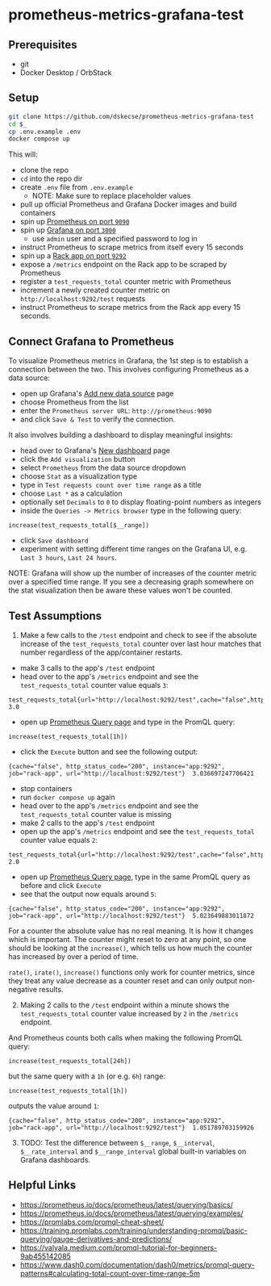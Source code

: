 # prometheus-metrics-grafana-test

## Prerequisites

* git
* Docker Desktop / OrbStack

## Setup

```sh
git clone https://github.com/dskecse/prometheus-metrics-grafana-test
cd $_
cp .env.example .env
docker compose up
```

This will:

* clone the repo
* `cd` into the repo dir
* create `.env` file from `.env.example`
  * NOTE: Make sure to replace placeholder values
* pull up official Prometheus and Grafana Docker images and build containers
* spin up [Prometheus on port `9090`](http://localhost:9090/)
* spin up [Grafana on port `3000`](http://localhost:3000/)
  * use `admin` user and a specified password to log in
* instruct Prometheus to scrape metrics from itself every 15 seconds
* spin up a [Rack app on port `9292`](http://localhost:9292/)
* expose a `/metrics` endpoint on the Rack app to be scraped by Prometheus
* register a `test_requests_total` counter metric with Prometheus
* increment a newly created counter metric on `http://localhost:9292/test` requests
* instruct Prometheus to scrape metrics from the Rack app every 15 seconds.

## Connect Grafana to Prometheus

To visualize Prometheus metrics in Grafana, the 1st step is to establish a connection between the two.
This involves configuring Prometheus as a data source:

* open up Grafana's [Add new data source](http://localhost:3000/connections/datasources/new) page
* choose Prometheus from the list
* enter the `Prometheus server URL`: `http://prometheus:9090`
* and click `Save & Test` to verify the connection.

It also involves building a dashboard to display meaningful insights:

* head over to Grafana's [New dashboard](http://localhost:3000/dashboard/new) page
* click the `Add visualization` button
* select `Prometheus` from the data source dropdown
* choose `Stat` as a visualization type
* type in `Test requests count over time range` as a title
* choose `Last *` as a calculation
* optionally set `Decimals` to `0` to display floating-point numbers as integers
* inside the `Queries -> Metrics browser` type in the following query:
```
increase(test_requests_total[$__range])
```
* click `Save dashboard`
* experiment with setting different time ranges on the Grafana UI, e.g. `Last 3 hours`, `Last 24 hours`.

NOTE: Grafana will show up the number of increases of the counter metric over a specified time range.
If you see a decreasing graph somewhere on the stat visualization then be aware these values won't be counted.

## Test Assumptions

1. Make a few calls to the `/test` endpoint and check to see if the absolute increase of the `test_requests_total` counter over last hour matches that number regardless of the app/container restarts.

* make 3 calls to the app's `/test` endpoint
* head over to the app's `/metrics` endpoint and see the `test_requests_total` counter value equals `3`:
```
test_requests_total{url="http://localhost:9292/test",cache="false",http_status_code="200"} 3.0
```
* open up [Prometheus Query page](http://localhost:9090/query) and type in the PromQL query:
```
increase(test_requests_total[1h])
```
* click the `Execute` button and see the following output:
```
{cache="false", http_status_code="200", instance="app:9292", job="rack-app", url="http://localhost:9292/test"}	3.036697247706421
```
* stop containers
* run `docker compose up` again
* head over to the app's `/metrics` endpoint and see the `test_requests_total` counter value is missing
* make 2 calls to the app's `/test` endpoint
* open up the app's `/metrics` endpoint and see the `test_requests_total` counter value equals `2`:
```
test_requests_total{url="http://localhost:9292/test",cache="false",http_status_code="200"} 2.0
```
* open up [Prometheus Query page](http://localhost:9090/query), type in the same PromQL query as before and click `Execute`
* see that the output now equals around `5`:
```
{cache="false", http_status_code="200", instance="app:9292", job="rack-app", url="http://localhost:9292/test"}  5.023649883011872
```

For a counter the absolute value has no real meaning. It is how it changes which is important.
The counter might reset to zero at any point, so one should be looking at the `increase()`,
which tells us how much the counter has increased by over a period of time.

`rate()`, `irate()`, `increase()` functions only work for counter metrics,
since they treat any value decrease as a counter reset and can only output non-negative results.

2. Making 2 calls to the `/test` endpoint within a minute shows the `test_requests_total` counter value increased by `2` in the `/metrics` endpoint.

And Prometheus counts both calls when making the following PromQL query:
```
increase(test_requests_total[24h])
```

but the same query with a `1h` (or e.g. `6h`) range:
```
increase(test_requests_total[1h])
```

outputs the value around `1`:
```
{cache="false", http_status_code="200", instance="app:9292", job="rack-app", url="http://localhost:9292/test"}	1.051789703159926
```

3. TODO: Test the difference between `$__range`, `$__interval`, `$__rate_interval` and `$__range_interval` global built-in variables on Grafana dashboards.

## Helpful Links

* https://prometheus.io/docs/prometheus/latest/querying/basics/
* https://prometheus.io/docs/prometheus/latest/querying/examples/
* https://promlabs.com/promql-cheat-sheet/
* https://training.promlabs.com/training/understanding-promql/basic-querying/gauge-derivatives-and-predictions/
* https://valyala.medium.com/promql-tutorial-for-beginners-9ab455142085
* https://www.dash0.com/documentation/dash0/metrics/promql-query-patterns#calculating-total-count-over-time-range-5m
